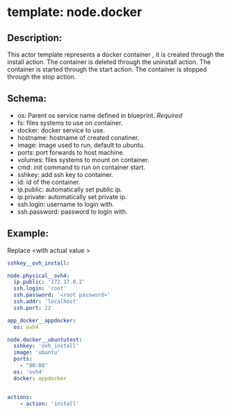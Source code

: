 # template: node.docker

## Description:

This actor template represents a docker container , it is created through the install action. 
The container is deleted through the uninstall action. 
The container is started through the start action. 
The container is stopped through the stop action. 



## Schema:
 - os: Parent os service name defined in blueprint. *Required*
 - fs: files systems to use on container.
 - docker: docker service to use.
 - hostname: hostname of created conatiner.
 - image: image used to run, default to ubuntu.
 - ports: port forwards to host machine.
 - volumes: files systems to mount on container.
 - cmd: init command to run on container start.
 - sshkey: add ssh key to container.
 - id: id of the container.
 - ip.public: automatically set public ip.
 - ip.private: automatically set private ip.
 - ssh.login: username to login with.
 - ssh.password: password to login with.

## Example:
Replace \<with actual value \>
```yaml
sshkey__ovh_install:

node.physical__ovh4:
  ip.public: '172.17.0.2'
  ssh.login: 'root'
  ssh.password: '<root password>'
  ssh.addr: 'localhost'
  ssh.port: 22

app_docker__appdocker:
  os: ovh4

node.docker__ubuntutest:
  sshkey: 'ovh_install'
  image: 'ubuntu'
  ports:
    - "80:80"
  os: 'ovh4'
  docker: appdocker


actions:
    - action: 'install'
```

